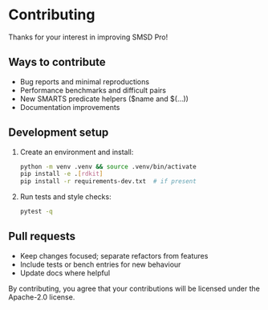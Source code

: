 # Contributing

Thanks for your interest in improving SMSD Pro!

## Ways to contribute
- Bug reports and minimal reproductions
- Performance benchmarks and difficult pairs
- New SMARTS predicate helpers ($name and $(...))
- Documentation improvements

## Development setup
1. Create an environment and install:
   ```bash
   python -m venv .venv && source .venv/bin/activate
   pip install -e .[rdkit]
   pip install -r requirements-dev.txt  # if present
   ```
2. Run tests and style checks:
   ```bash
   pytest -q
   ```

## Pull requests
- Keep changes focused; separate refactors from features
- Include tests or bench entries for new behaviour
- Update docs where helpful

By contributing, you agree that your contributions will be licensed under the Apache-2.0 license.
